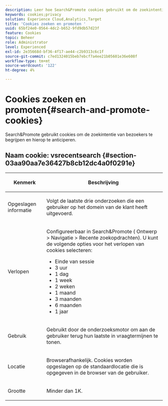 ```yaml
---
description: Leer hoe Search&Promote cookies gebruikt om de zoekintentie van bezoekers te begrijpen en te anticiperen.
keywords: cookies;privacy
solution: Experience Cloud,Analytics,Target
title: 'Cookies zoeken en promoten '
uuid: 65bf24e0-0564-4dc2-b652-9fd9db57d23f
feature: Cookies
topic: Beheer
role: Administrator
level: Experienced
exl-id: 2e35668d-bf36-4f17-ae44-c2b9313c6c1f
source-git-commit: c7ed1324015beb7ebcf7a4ee21b05601e36e608f
workflow-type: tm+mt
source-wordcount: '122'
ht-degree: 4%

---
```


# Cookies zoeken en promoten{#search-and-promote-cookies}

Search&amp;Promote gebruikt cookies om de zoekintentie van bezoekers te begrijpen en hierop te anticiperen.

## Naam cookie: vsrecentsearch {#section-03aa90aa7e36427b8cb12dc4a0f0291e}

<table id="table_34AA90F2FFB84500A77D8F4C5008D453"> 
 <thead> 
  <tr> 
   <th colname="col1" class="entry"> <p>Kenmerk </p> </th> 
   <th colname="col2" class="entry"> <p>Beschrijving </p> </th> 
  </tr> 
 </thead>
 <tbody> 
  <tr> 
   <td colname="col1"> <p>Opgeslagen informatie </p> </td> 
   <td colname="col2"> <p> Volgt de laatste drie onderzoeken die een gebruiker op het domein van de klant heeft uitgevoerd. </p> </td> 
  </tr> 
  <tr> 
   <td colname="col1"> <p> Verlopen </p> </td> 
   <td colname="col2"> <p>Configureerbaar in Search&amp;Promote (<span class="uicontrol"> Ontwerp</span> &gt; <span class="uicontrol"> Navigatie</span> &gt; <span class="uicontrol"> Recente zoekopdrachten</span>). U kunt de volgende opties voor het verlopen van cookies selecteren: </p> <p> 
     <ul id="ul_28F564A6337D497699D5247F755981B8"> 
      <li id="li_6478BB5AF82341F787F92D03E277DBBB">Einde van sessie </li> 
      <li id="li_AF88B165365D4A63A82CB6ADD4542D66"> 3 uur </li> 
      <li id="li_339475FBAB2248348B54073A2386819D">1 dag </li> 
      <li id="li_F30E6EF7A7FF467DB995D86AD0DF623B">1 week </li> 
      <li id="li_77E18CF7EF8E4B24BAC5440D2B87844B">2 weken </li> 
      <li id="li_E8A5FF4C97F64BB087422B16AD1F61DB">1 maand </li> 
      <li id="li_C170092F7E5649FE876925B58E6C8580">3 maanden </li> 
      <li id="li_08BD465A900A48BDA1283263047A33FD">6 maanden </li> 
      <li id="li_85FEDE0283F7426B9AF49C72B5089257">1 jaar </li> 
     </ul> </p> </td> 
  </tr> 
  <tr> 
   <td colname="col1"> <p> Gebruik </p> </td> 
   <td colname="col2"> <p>Gebruikt door de onderzoeksmotor om aan de gebruiker terug hun laatste in vraagtermijnen te tonen. </p> </td> 
  </tr> 
  <tr> 
   <td colname="col1"> <p> Locatie </p> </td> 
   <td colname="col2"> <p>Browserafhankelijk. Cookies worden opgeslagen op de standaardlocatie die is opgegeven in de browser van de gebruiker. </p> </td> 
  </tr> 
  <tr> 
   <td colname="col1"> <p> Grootte </p> </td> 
   <td colname="col2"> <p>Minder dan 1K. </p> </td> 
  </tr> 
 </tbody> 
</table>
